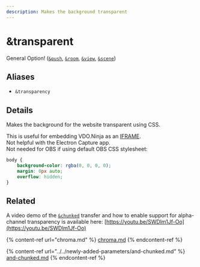 ```yaml
---
description: Makes the background transparent
---
```


# \&transparent

General Option! ([`&push`](../../source-settings/push.md), [`&room`](../../general-settings/room.md), [`&view`](../view-parameters/view.md), [`&scene`](../view-parameters/scene.md))

## Aliases

* `&transparency`

## Details

Makes the background for the website transparent using CSS.

This is useful for embedding VDO.Ninja as an [IFRAME](https://developer.mozilla.org/en-US/docs/Web/HTML/Element/iframe).\
Not helpful with the Electron Capture app.\
Not needed for OBS if using default OBS CSS stylesheet:

```css
body {
    background-color: rgba(0, 0, 0, 0);
    margin: 0px auto;
    overflow: hidden;
}
```

## Related

A video demo of the [`&chunked`](../../newly-added-parameters/and-chunked.md) transfer and how to enable support for alpha-channel transparency is available here: [https://youtu.be/SWDlm1Jf-Oo](https://youtu.be/SWDlm1Jf-Oo)

{% content-ref url="chroma.md" %}
[chroma.md](chroma.md)
{% endcontent-ref %}

{% content-ref url="../../newly-added-parameters/and-chunked.md" %}
[and-chunked.md](../../newly-added-parameters/and-chunked.md)
{% endcontent-ref %}
